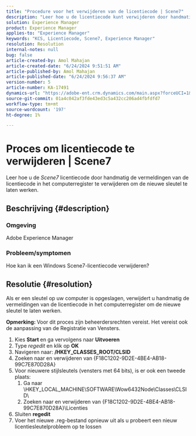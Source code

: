 ```yaml
---
title: "Procedure voor het verwijderen van de licentiecode | Scene7"
description: "Leer hoe u de licentiecode kunt verwijderen door handmatig de vermeldingen in de licentiecode in het computerregister te verwijderen om de nieuwe sleutel te laten werken."
solution: Experience Manager
product: Experience Manager
applies-to: "Experience Manager"
keywords: "KCS, Licentiecode, Scene7, Experience Manager"
resolution: Resolution
internal-notes: null
bug: false
article-created-by: Amol Mahajan
article-created-date: "6/24/2024 9:51:51 AM"
article-published-by: Amol Mahajan
article-published-date: "6/24/2024 9:56:37 AM"
version-number: 5
article-number: KA-17491
dynamics-url: "https://adobe-ent.crm.dynamics.com/main.aspx?forceUCI=1&pagetype=entityrecord&etn=knowledgearticle&id=7ea2d65e-0f32-ef11-840a-6045bd02de5c"
source-git-commit: 01a4c042af3fde43ed3c5a432cc206ad4fbfdfd7
workflow-type: tm+mt
source-wordcount: '197'
ht-degree: 1%

---
```


# Proces om licentiecode te verwijderen | Scene7


Leer hoe u de *Scene7* licentiecode door handmatig de vermeldingen van de licentiecode in het computerregister te verwijderen om de nieuwe sleutel te laten werken.

## Beschrijving {#description}


### <b>Omgeving</b>

Adobe Experience Manager



### <b>Probleem/symptomen</b>

Hoe kan ik een Windows Scene7-licentiecode verwijderen?


## Resolutie {#resolution}


Als er een sleutel op uw computer is opgeslagen, verwijdert u handmatig de vermeldingen van de licentiecode in het computerregister om de nieuwe sleutel te laten werken.

<b>Opmerking: </b>Voor dit proces zijn beheerdersrechten vereist. Het vereist ook de aanpassing van de Registratie van Vensters.

1. Kies <b>Start </b>en ga vervolgens naar <b>Uitvoeren</b>
2. Type *regedit* en klik op <b>OK</b>
3. Navigeren naar: <b>/HKEY_CLASSES_ROOT/CLSID</b>
4. Zoeken naar en verwijderen van {F18C1202-9D2E-4BE4-AB18-99C7E870D28A}
5. Voor nieuwere stijlsleutels (vensters met 64 bits), is er ook een tweede plaats:
   1. Ga naar \HKEY_LOCAL_MACHINE\SOFTWARE\Wow6432Node\Classes\CLSID\
   2. Zoeken naar en verwijderen van {F18C1202-9D2E-4BE4-AB18-99C7E870D28A}\Licenties
6. Sluiten <b>regedit</b>
7. Voer het nieuwe .reg-bestand opnieuw uit als u probeert een nieuw licentiesleutelprobleem op te lossen

